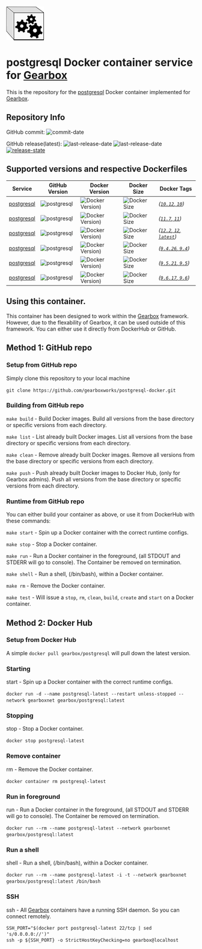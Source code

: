 ![Gearbox](https://raw.githubusercontent.com/gearboxworks/gearboxworks.github.io/master/assets/images/gearbox-logo.png)


# postgresql Docker container service for [Gearbox](https://github.com/gearboxworks/)
This is the repository for the [postgresql](https://www.postgresql.org/) Docker container implemented for [Gearbox](https://github.com/gearboxworks/).


## Repository Info
GitHub commit: ![commit-date](https://img.shields.io/github/last-commit/gearboxworks/docker-postgresql?style=flat-square)

GitHub release(latest): ![last-release-date](https://img.shields.io/github/release-date/gearboxworks/docker-postgresql) ![last-release-date](https://img.shields.io/github/v/tag/gearboxworks/docker-postgresql?sort=semver) [![release-state](https://github.com/gearboxworks/docker-postgresql/workflows/release/badge.svg?event=release)](https://github.com/gearboxworks/docker-postgresql/actions?query=workflow%3Arelease)


## Supported versions and respective Dockerfiles
| Service | GitHub Version | Docker Version | Docker Size | Docker Tags |
| ------- | -------------- | -------------- | ----------- | ----------- |
| [postgresql](https://www.postgresql.org/) | ![postgresql](https://img.shields.io/badge/postgresql-10.12-green.svg) | ![Docker Version)](https://img.shields.io/docker/v/gearboxworks/postgresql/10.12) | ![Docker Size](https://img.shields.io/docker/image-size/gearboxworks/postgresql/10.12) | _([`10.12`, `10`](https://github.com/gearboxworks/docker-postgresql/blob/master/10/DockerfileRuntime))_ |
| [postgresql](https://www.postgresql.org/) | ![postgresql](https://img.shields.io/badge/postgresql-11.7-green.svg) | ![Docker Version)](https://img.shields.io/docker/v/gearboxworks/postgresql/11.7) | ![Docker Size](https://img.shields.io/docker/image-size/gearboxworks/postgresql/11.7) | _([`11.7`, `11`](https://github.com/gearboxworks/docker-postgresql/blob/master/11/DockerfileRuntime))_ |
| [postgresql](https://www.postgresql.org/) | ![postgresql](https://img.shields.io/badge/postgresql-12.2-green.svg) | ![Docker Version)](https://img.shields.io/docker/v/gearboxworks/postgresql/12.2) | ![Docker Size](https://img.shields.io/docker/image-size/gearboxworks/postgresql/12.2) | _([`12.2`, `12`, `latest`](https://github.com/gearboxworks/docker-postgresql/blob/master/12/DockerfileRuntime))_ |
| [postgresql](https://www.postgresql.org/) | ![postgresql](https://img.shields.io/badge/postgresql-9.4.26-green.svg) | ![Docker Version)](https://img.shields.io/docker/v/gearboxworks/postgresql/9.4.26) | ![Docker Size](https://img.shields.io/docker/image-size/gearboxworks/postgresql/9.4.26) | _([`9.4.26`, `9.4`](https://github.com/gearboxworks/docker-postgresql/blob/master/9.4/DockerfileRuntime))_ |
| [postgresql](https://www.postgresql.org/) | ![postgresql](https://img.shields.io/badge/postgresql-9.5.21-green.svg) | ![Docker Version)](https://img.shields.io/docker/v/gearboxworks/postgresql/9.5.21) | ![Docker Size](https://img.shields.io/docker/image-size/gearboxworks/postgresql/9.5.21) | _([`9.5.21`, `9.5`](https://github.com/gearboxworks/docker-postgresql/blob/master/9.5/DockerfileRuntime))_ |
| [postgresql](https://www.postgresql.org/) | ![postgresql](https://img.shields.io/badge/postgresql-9.6.17-green.svg) | ![Docker Version)](https://img.shields.io/docker/v/gearboxworks/postgresql/9.6.17) | ![Docker Size](https://img.shields.io/docker/image-size/gearboxworks/postgresql/9.6.17) | _([`9.6.17`, `9.6`](https://github.com/gearboxworks/docker-postgresql/blob/master/9.6/DockerfileRuntime))_ |


## Using this container.
This container has been designed to work within the [Gearbox](https://github.com/gearboxworks/)
framework.
However, due to the flexability of Gearbox, it can be used outside of this framework.
You can either use it directly from DockerHub or GitHub.


## Method 1: GitHub repo

### Setup from GitHub repo
Simply clone this repository to your local machine

`git clone https://github.com/gearboxworks/postgresql-docker.git`

### Building from GitHub repo
`make build` - Build Docker images. Build all versions from the base directory or specific versions from each directory.

`make list` - List already built Docker images. List all versions from the base directory or specific versions from each directory.

`make clean` - Remove already built Docker images. Remove all versions from the base directory or specific versions from each directory.

`make push` - Push already built Docker images to Docker Hub, (only for Gearbox admins). Push all versions from the base directory or specific versions from each directory.

### Runtime from GitHub repo
You can either build your container as above, or use it from DockerHub with these commands:

`make start` - Spin up a Docker container with the correct runtime configs.

`make stop` - Stop a Docker container.

`make run` - Run a Docker container in the foreground, (all STDOUT and STDERR will go to console). The Container be removed on termination.

`make shell` - Run a shell, (/bin/bash), within a Docker container.

`make rm` - Remove the Docker container.

`make test` - Will issue a `stop`, `rm`, `clean`, `build`, `create` and `start` on a Docker container.


## Method 2: Docker Hub

### Setup from Docker Hub
A simple `docker pull gearbox/postgresql` will pull down the latest version.

### Starting
start - Spin up a Docker container with the correct runtime configs.

`docker run -d --name postgresql-latest --restart unless-stopped --network gearboxnet gearbox/postgresql:latest`

### Stopping
stop - Stop a Docker container.

`docker stop postgresql-latest`

### Remove container
rm - Remove the Docker container.

`docker container rm postgresql-latest`

### Run in foreground
run - Run a Docker container in the foreground, (all STDOUT and STDERR will go to console). The Container be removed on termination.

`docker run --rm --name postgresql-latest --network gearboxnet gearbox/postgresql:latest`

### Run a shell
shell - Run a shell, (/bin/bash), within a Docker container.

`docker run --rm --name postgresql-latest -i -t --network gearboxnet gearbox/postgresql:latest /bin/bash`

### SSH
ssh - All [Gearbox](https://github.com/gearboxworks/) containers have a running SSH daemon. So you can connect remotely.

```
SSH_PORT="$(docker port postgresql-latest 22/tcp | sed 's/0.0.0.0://')"
ssh -p ${SSH_PORT} -o StrictHostKeyChecking=no gearbox@localhost
```

